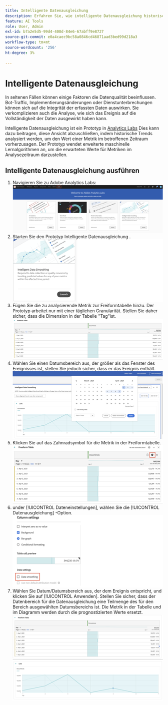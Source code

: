 ```yaml
---
title: Intelligente Datenausgleichung
description: Erfahren Sie, wie intelligente Datenausgleichung historische Trends analysiert, um den Wert einer Metrik innerhalb eines betroffenen Zeitraums vorherzusagen.
feature: AI Tools
role: User, Admin
exl-id: b7a2e5d5-99d4-408d-84e6-67abff9e8727
source-git-commit: e0a4caec9bc58a0846cd46871aad3bed99d218a3
workflow-type: tm+mt
source-wordcount: '256'
ht-degree: 3%

---
```


# Intelligente Datenausgleichung

In seltenen Fällen können einige Faktoren die Datenqualität beeinflussen. Bot-Traffic, Implementierungsänderungen oder Dienstunterbrechungen können sich auf die Integrität der erfassten Daten auswirken. Sie verkomplizieren auch die Analyse, wie sich das Ereignis auf die Vollständigkeit der Daten ausgewirkt haben kann.

Intelligente Datenausgleichung ist ein Prototyp in [Analytics Labs](/help/analyze/labs.md) Dies kann dazu beitragen, diese Ansicht abzuschließen, indem historische Trends analysiert werden, um den Wert einer Metrik im betroffenen Zeitraum vorherzusagen. Der Prototyp wendet erweiterte maschinelle Lernalgorithmen an, um die erwarteten Werte für Metriken im Analysezeitraum darzustellen.

## Intelligente Datenausgleichung ausführen

1. Navigieren Sie zu Adobe Analytics Labs:
   ![Labs](assets/labs.png)
1. Starten Sie den Prototyp Intelligente Datenausgleichung .
   ![Launch-Prototyp](assets/intelligent-ds.png)
1. Fügen Sie die zu analysierende Metrik zur Freiformtabelle hinzu. Der Prototyp arbeitet nur mit einer täglichen Granularität. Stellen Sie daher sicher, dass die Dimension in der Tabelle &quot;Tag&quot;ist.
   ![Metrik hinzufügen](assets/add-metric.png)
1. Wählen Sie einen Datumsbereich aus, der größer als das Fenster des Ereignisses ist, stellen Sie jedoch sicher, dass er das Ereignis enthält.
   ![Datumsbereich](assets/date-range.png)
1. Klicken Sie auf das Zahnradsymbol für die Metrik in der Freiformtabelle.
   ![Zahnradsymbol](assets/gear-icon.png)
1. under [!UICONTROL Dateneinstellungen], wählen Sie die [!UICONTROL Datenausgleichung] -Option.
   ![Datenausgleichung](assets/column-setting.png)
1. Wählen Sie Datum/Datumsbereich aus, der dem Ereignis entspricht, und klicken Sie auf [!UICONTROL Anwenden].
Stellen Sie sicher, dass der Datenbereich für die Datenausgleichung eine Teilmenge des für den Bereich ausgewählten Datumsbereichs ist. Die Metrik in der Tabelle und im Diagramm werden durch die prognostizierten Werte ersetzt.
   ![Vorhergesagte Werte](assets/predictive-values.png)
